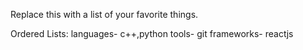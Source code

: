 Replace this with a list of your favorite things.

Ordered Lists: languages- c++,python
               tools- git
               frameworks- reactjs
